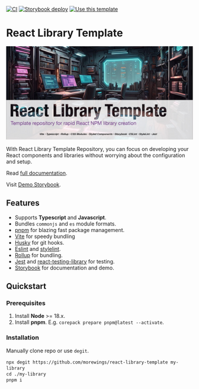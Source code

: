 [![CI](https://github.com/morewings/react-library-template/actions/workflows/merge-jobs.yml/badge.svg)](https://github.com/morewings/react-library-template/actions/workflows/merge-jobs.yml)
[![Storybook deploy](https://github.com/morewings/react-library-template/actions/workflows/pages.yml/badge.svg)](https://github.com/morewings/react-library-template/actions/workflows/pages.yml)
[![Use this template](https://img.shields.io/badge/use%20this-template-blue?logo=githu)](https://github.com/morewings/react-library-template/generate)

# React Library Template


[![NPM library Create React App template logo](./design/logo.jpg)](#)

With React Library Template Repository, you can focus on developing your React components and libraries without worrying about the configuration and setup.

Read [full documentation](https://dev.to/morewings/fastest-way-to-create-a-react-library-3mi7).

Visit [Demo Storybook](https://morewings.github.io/react-library-template/).

## Features

- Supports **Typescript** and **Javascript**.
- Bundles `commonjs` and `es` module formats.
- [pnpm](https://pnpm.io/) for blazing fast package management.
- [Vite](https://vitejs.dev/) for speedy bundling
- [Husky](https://github.com/typicode/husky) for git hooks.
- [Eslint](https://eslint.org/) and [stylelint](https://stylelint.io/).
- [Rollup](https://rollupjs.org/guide/en/) for bundling.
- [Jest](https://jestjs.io/) and [react-testing-library](https://testing-library.com/docs/react-testing-library/intro) for testing.
- [Storybook](https://storybook.js.org/) for documentation and demo.

## Quickstart

### Prerequisites

1. Install **Node** >= 18.x.
2. Install **pnpm**. E.g. `corepack prepare pnpm@latest --activate`.


### Installation

Manually clone repo or use `degit`.

```shell script
npx degit https://github.com/morewings/react-library-template my-library
cd ./my-library
pnpm i
```

